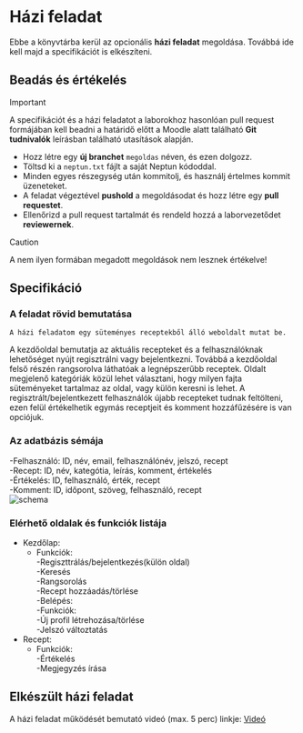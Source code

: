 # Házi feladat

Ebbe a könyvtárba kerül az opcionális **házi feladat** megoldása. Továbbá ide kell majd a specifikációt is elkészíteni. 

## Beadás és értékelés
> [!IMPORTANT]
> A specifikációt és a házi feladatot a laborokhoz hasonlóan pull request formájában kell beadni a határidő előtt a Moodle alatt található **Git tudnivalók** leírásban található utasítások alapján.
> - Hozz létre egy **új branchet** `megoldas` néven, és ezen dolgozz.
> - Töltsd ki a `neptun.txt` fájlt a saját Neptun kódoddal.
> - Minden egyes részegység után kommitolj, és használj értelmes kommit üzeneteket.
> - A feladat végeztével **pushold** a megoldásodat és hozz létre egy **pull requestet**.
> - Ellenőrizd a pull request tartalmát és rendeld hozzá a laborvezetődet **reviewernek**.

> [!CAUTION]
> A nem ilyen formában megadott megoldások nem lesznek értékelve!

## Specifikáció

### A feladat rövid bemutatása

    A házi feladatom egy süteményes receptekből álló weboldalt mutat be.
A kezdőoldal bemutatja az aktuális recepteket és a felhasználóknak lehetőséget nyújt regisztrálni vagy bejelentkezni. Továbbá a kezdőoldal felső részén rangsorolva láthatóak a legnépszerűbb receptek.
Oldalt megjelenő kategóriák közül lehet választani, hogy milyen fajta süteményeket tartalmaz az oldal, vagy külön keresni is lehet.
A regisztrált/bejelentkezett felhasználók újabb recepteket tudnak feltölteni, ezen felül értékelhetik egymás receptjeit és komment hozzáfűzésére is van opciójuk.

### Az adatbázis sémája

-Felhasználó: ID, név, email, felhasználónév, jelszó, recept  
-Recept: ID, név, kategótia, leírás, komment, értékelés  
-Értékelés: ID, felhasználó, érték, recept  
-Komment: ID, időpont, szöveg, felhasználó, recept  
![schema](https://github.com/HZAnett/HF/assets/160552334/ce40028f-4af6-44d2-8f01-ee89a796f964)

### Elérhető oldalak és funkciók listája

- Kezdőlap:  
    - Funkciók:  
        -Regiszttrálás/bejelentkezés(külön oldal)  
        -Keresés  
        -Rangsorolás  
        -Recept hozzáadás/törlése  
-Belépés:  
    -Funkciók:  
        -Új profil létrehozása/törlése  
        -Jelszó változtatás        
- Recept:  
    - Funkciók:  
        -Értékelés  
        -Megjegyzés írása  

## Elkészült házi feladat

A házi feladat működését bemutató videó (max. 5 perc) linkje: [Videó](https://...) 
